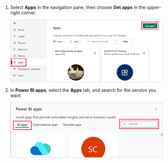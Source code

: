 1. Select **Apps** in the navigation pane, then choose **Get apps** in the upper-right corner.

     ![Screenshot shows the Power BI service with Apps and Get apps selected.](./media/powerbi-service-apps-get-more-apps/power-bi-service-apps-get-apps-1-app-line.png)

1. In **Power BI apps**, select the **Apps** tab, and search for the service you want.

    ![Screenshot shows apps that you can install from Power BI apps.](./media/powerbi-service-apps-get-more-apps/power-bi-appsource-apps.png)
